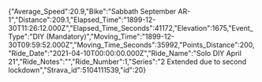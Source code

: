 {"Average_Speed":20.9,"Bike":"Sabbath September AR-1","Distance":209.1,"Elapsed_Time":"1899-12-30T11:26:12.000Z","Elapsed_Time_Seconds":41172,"Elevation":1675,"Event_Type":"DIY (Mandatory)","Moving_Time":"1899-12-30T09:59:52.000Z","Moving_Time_Seconds":35992,"Points_Distance":200,"Ride_Date":"2021-04-10T00:00:00.000Z","Ride_Name":"Solo DIY April 21","Ride_Notes":"","Ride_Number":1,"Series":"2 Extended due to second lockdown","Strava_id":5104111539,"id":20}